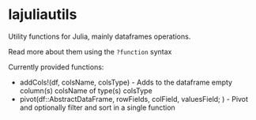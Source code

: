 # lajuliautils

Utility functions for Julia, mainly dataframes operations.

Read more about them using the `?function` syntax

Currently provided functions:

* addCols!(df, colsName, colsType) - Adds to the dataframe empty column(s) colsName of type(s) colsType
* pivot(df::AbstractDataFrame, rowFields, colField, valuesField; <keyword arguments>) - Pivot and optionally filter and sort in a single function


